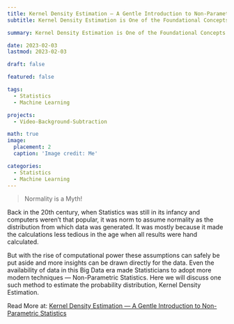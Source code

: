 ```yaml
---
title: Kernel Density Estimation — A Gentle Introduction to Non-Parametric Statistics
subtitle: Kernel Density Estimation is One of the Foundational Concepts in Non-Parametric Statistics. Let Me Take You on an Intuitive Ride Around This Topic.

summary: Kernel Density Estimation is One of the Foundational Concepts in Non-Parametric Statistics. Let Me Take You on an Intuitive Ride Around This Topic.

date: 2023-02-03
lastmod: 2023-02-03

draft: false

featured: false

tags:
  - Statistics
  - Machine Learning

projects:
  - Video-Background-Subtraction

math: true
image:
  placement: 2
  caption: 'Image credit: Me'

categories:
  - Statistics
  - Machine Learning
---
```


> Normality is a Myth!

Back in the 20th century, when Statistics was still in its infancy and computers weren’t that popular, it was norm to assume normality as the distribution from which data was generated. It was mostly because it made the calculations less tedious in the age when all results were hand calculated.

But with the rise of computational power these assumptions can safely be put aside and more insights can be drawn directly for the data. Even the availability of data in this Big Data era made Statisticians to adopt more modern techniques — Non-Parametric Statistics. Here we will discuss one such method to estimate the probability distribution, Kernel Density Estimation.

Read More at: [Kernel Density Estimation — A Gentle Introduction to Non-Parametric Statistics](https://medium.com/@rishidarkdevil/kernel-density-estimation-a-gentle-introduction-to-non-parametric-statistics-6a5259d26eff)